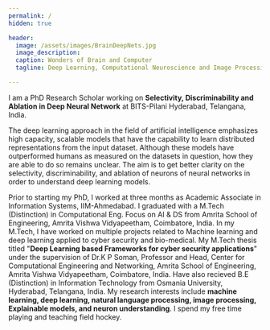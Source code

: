 ```yaml
---
permalink: /
hidden: true

header:
  image: /assets/images/BrainDeepNets.jpg
  image_description: 
  caption: Wonders of Brain and Computer 
  tagline: Deep Learning, Computational Neuroscience and Image Processing.

---
```


I am a PhD Research Scholar working on **Selectivity, Discriminability and Ablation in Deep Neural Network** at BITS-Pilani Hyderabad, Telangana, India.

The deep learning approach in the field of artificial intelligence emphasizes high capacity, scalable models that have the capability to learn distributed representations from the input dataset. Although these models have outperformed humans as measured on the datasets in question, how they are able to do so remains unclear. The aim is to get better clarity on the selectivity, discriminability, and ablation of neurons of neural networks in order to understand deep learning models.

Prior to starting my PhD, I worked at three months as Academic Associate in  Information Systems, IIM-Ahmedabad. I graduated with a M.Tech (Distinction) in Computational Eng. Focus on AI & DS from Amrita School of Engineering, Amrita Vishwa Vidyapeetham, Coimbatore,
India. In my M.Tech, I have worked on multiple projects related to Machine learning and deep learning applied to cyber security and bio-medical. My M.Tech thesis titled "**Deep Learning based Frameworks for cyber security applications**" under the supervision of Dr.K P Soman, Professor and Head, Center for Computational Engineering and Networking, Amrita School of Engineering, Amrita Vishwa Vidyapeetham, Coimbatore, India. Have also recieved B.E (Distinction) in Information Technology from Osmania University, Hyderabad, Telangana, India. My research interests include **machine learning, deep learning, natural language processing, image processing, Explainable models, and neuron understanding**. I spend my free time playing and teaching field hockey.




